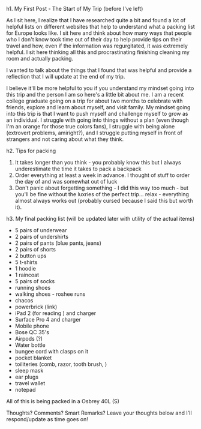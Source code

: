 h1. My First Post - The Start of My Trip (before I've left)

As I sit here, I realize that I have researched quite a bit and found a lot of helpful lists on different websites that help to understand what a packing list for Europe looks like. I sit here and think about how many ways that people who I don't know took time out of their day to help provide tips on their travel and how, even if the information was regurgitated, it was extremely helpful. I sit here thinking all this and procrastinating finishing cleaning my room and actually packing. 

I wanted to talk about the things that I found that was helpful and provide a reflection that I will update at the end of my trip. 

I believe it'll be more helpful to you if you understand my mindset going into this trip and the person I am so here's a little bit about me. I am a recent college graduate going on a trip for about two months to celebrate with friends, explore and learn about myself, and visit family. My mindset going into this trip is that I want to push myself and challenge myself to grow as an individual. I struggle with going into things without a plan (even though I'm an orange for those true colors fans), I struggle with being alone (extrovert problems, amiright?), and I struggle putting myself in front of strangers and not caring about what they think.  

h2. Tips for packing

1. It takes longer than you think - you probably know this but I always underestimate the time it takes to pack a backpack
2. Order everything at least a week in advance. I thought of stuff to order the day of and was somewhat out of luck 
3. Don't panic about forgetting something - I did this way too much - but you'll be fine without the luxries of the perfect trip... relax - everything almost always works out (probably cursed because I said this but worth it).


h3. My final packing list (will be updated later with utility of the actual items)

- 5 pairs of underwear
- 2 pairs of undershirts
- 2 pairs of pants (blue pants, jeans) 
- 2 pairs of shorts
- 2 button ups
- 5 t-shirts
- 1 hoodie 
- 1 raincoat 
- 5 pairs of socks
- running shoes
- walking shoes - roshee runs
- chacos 
- powerbrick (link)
- iPad 2 (for reading ) and charger 
- Surface Pro 4  and charger
- Mobile phone 	
- Bose QC 35's 
- Airpods (?) 
- Water bottle 
- bungee cord with clasps on it 
- pocket blanket
- toiliteries (comb, razor, tooth brush, )
- sleep mask
- ear plugs
- travel wallet
- notepad

All of this is being packed in a Osbrey 40L (S) 

Thoughts? Comments? Smart Remarks? Leave your thoughts below and I'll respond/update as time goes on! 